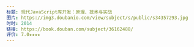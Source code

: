```yaml
---
标题: 现代JavaScript库开发：原理、技术与实战
图片: https://img3.doubanio.com/view/subject/s/public/s34357293.jpg
时时: 2014
链接: https://book.douban.com/subject/36162488/
评价: 7.0★★★★
---
```

